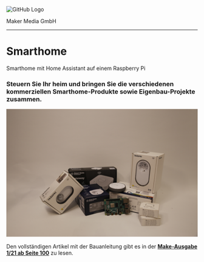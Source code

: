 ![GitHub Logo](http://www.heise.de/make/icons/make_logo.png)

Maker Media GmbH
*** 

# Smarthome
Smarthome mit Home Assistant auf einem Raspberry Pi

### Steuern Sie Ihr heim und bringen Sie die verschiedenen kommerziellen Smarthome-Produkte sowie Eigenbau-Projekte zusammen.

![Picture](https://github.com/MakeMagazinDE/Smarthome/blob/main/IMG_0379.JPG) 

Den vollständigen Artikel mit der Bauanleitung gibt es in der **[Make-Ausgabe 1/21 ab Seite 100](https://www.heise.de/select/make/2021/1/2033811452889924305)** zu lesen. 

